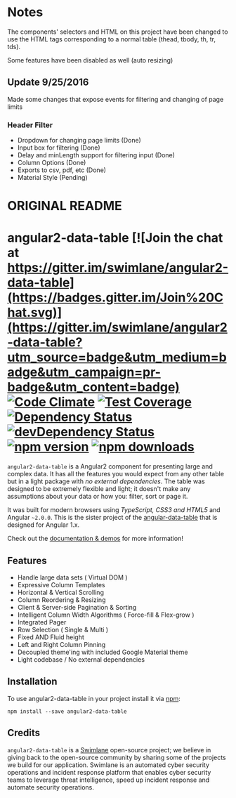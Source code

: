 # Notes
The components' selectors and HTML on this project have been changed to use the HTML tags corresponding to a normal table (thead, tbody, th, tr, tds).

Some features have been disabled as well (auto resizing)

## Update 9/25/2016
Made some changes that expose events for filtering and changing of page limits

### Header Filter
* Dropdown for changing page limits (Done)
* Input box for filtering (Done)
* Delay and minLength support for filtering input (Done)
* Column Options (Done)
* Exports to csv, pdf, etc (Done)
* Material Style (Pending)

# ORIGINAL README


# angular2-data-table  [![Join the chat at https://gitter.im/swimlane/angular2-data-table](https://badges.gitter.im/Join%20Chat.svg)](https://gitter.im/swimlane/angular2-data-table?utm_source=badge&utm_medium=badge&utm_campaign=pr-badge&utm_content=badge) [![Code Climate](https://codeclimate.com/github/swimlane/angular2-data-table/badges/gpa.svg)](https://codeclimate.com/github/swimlane/angular2-data-table) [![Test Coverage](https://codeclimate.com/github/swimlane/angular2-data-table/badges/coverage.svg)](https://codeclimate.com/github/swimlane/angular2-data-table/coverage) [![Dependency Status](https://david-dm.org/swimlane/angular2-data-table.svg)](https://david-dm.org/swimlane/angular2-data-table) [![devDependency Status](https://david-dm.org/swimlane/angular2-data-table/dev-status.svg)](https://david-dm.org/swimlane/angular2-data-table#info=devDependencies) [![npm version](https://badge.fury.io/js/angular2-data-table.svg)](http://badge.fury.io/js/angular2-data-table) [![npm downloads](https://img.shields.io/npm/dm/angular2-data-table.svg)](https://npmjs.org/angular2-data-table)

`angular2-data-table` is a Angular2 component for presenting large and complex data.  It has all the features you would expect from any other table but in a light package with _no external dependencies_. The table was designed to be extremely flexible and light; it doesn't make any assumptions about your data or how you: filter, sort or page it.

It was built for modern browsers using _TypeScript, CSS3 and HTML5_ and Angular `~2.0.0`. This is the sister project of the [angular-data-table](https://github.com/swimlane/angular-data-table) that is designed for Angular 1.x.

Check out the [documentation & demos](https://swimlane.gitbooks.io/angular2-data-table/content/) for more information!

## Features
- Handle large data sets ( Virtual DOM )
- Expressive Column Templates
- Horizontal & Vertical Scrolling
- Column Reordering & Resizing
- Client & Server-side Pagination & Sorting
- Intelligent Column Width Algorithms ( Force-fill & Flex-grow )
- Integrated Pager
- Row Selection ( Single & Multi )
- Fixed AND Fluid height
- Left and Right Column Pinning
- Decoupled theme'ing with included Google Material theme
- Light codebase / No external dependencies

## Installation
To use angular2-data-table in your project install it via [npm](https://www.npmjs.com/package/angular2-data-table):
```
npm install --save angular2-data-table
```

## Credits
`angular2-data-table` is a [Swimlane](http://swimlane.com) open-source project; we believe in giving back to the open-source community by sharing some of the projects we build for our application. Swimlane is an automated cyber security operations and incident response platform that enables cyber security teams to leverage threat intelligence, speed up incident response and automate security operations.
